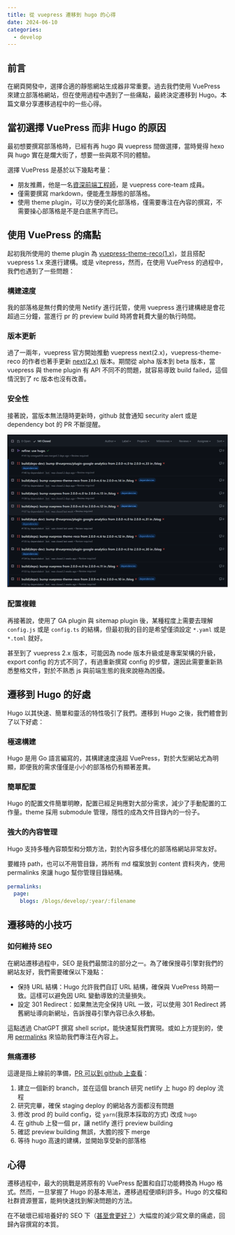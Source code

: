 ```yaml
---
title: 從 vuepress 遷移到 hugo 的心得
date: 2024-06-10
categories:
  - develop
---
```


## 前言

在網頁開發中，選擇合適的靜態網站生成器非常重要。過去我們使用 VuePress 來建立部落格網站，但在使用過程中遇到了一些痛點，最終決定遷移到 Hugo。本篇文章分享遷移過程中的一些心得。

## 當初選擇 VuePress 而非 Hugo 的原因

最初想要撰寫部落格時，已經有再 hugo 與 vuepress 間做選擇，當時覺得 hexo 與 hugo 實在是爛大街了，想要一些與眾不同的體驗。

選擇 VuePress 是基於以下幾點考量：

- 朋友推薦，他是一名[資深前端工程師](https://www.linkedin.com/in/billy-chin/)，是 vuepress core-team 成員。
- 僅需要撰寫 markdown，便能產生靜態的部落格。
- 使用 theme plugin，可以方便的美化部落格，僅需要專注在內容的撰寫，不需要操心部落格是不是白底黑字而已。

## 使用 VuePress 的痛點

起初我所使用的 theme plugin 為 [vuepress-theme-reco(1.x)](https://github.com/vuepress-reco/vuepress-theme-reco-1.x)，並且搭配 vuepress 1.x 來進行建構。或是 vitepress，然而，在使用 VuePress 的過程中，我們也遇到了一些問題：

### 構建速度

我的部落格是無付費的使用 Netlify 進行託管，使用 vuepress 進行建構總是會花超過三分鐘，當進行 pr 的 preview build 時將會耗費大量的執行時間。

### 版本更新

過了一兩年，vuepress 官方開始推動 vuepress next(2.x)，vuepress-theme-reco 的作者也著手更新 [next(2.x)](https://github.com/vuepress-reco/vuepress-theme-reco) 版本。期間從 alpha 版本到 beta 版本，當 vuepress 與 theme plugin 有 API 不同不的問題，就容易導致 build failed，這個情況到了 rc 版本也沒有改善。

### 安全性

接著說，當版本無法隨時更新時，github 就會通知 security alert 或是 dependency bot 的 PR 不斷提醒。

![github pr](pr.png)

### 配置複雜

再接著說，使用了 GA plugin 與 sitemap plugin 後，某種程度上需要去理解 `config.js` 或是 `config.ts` 的結構，但最初我的目的是希望僅須設定 `*.yaml` 或是 `*.toml` 就好。

甚至到了 vuepress 2.x 版本，可能因為 node 版本升級或是專案架構的升級，export config 的方式不同了，有過重新撰寫 config 的步驟，還因此需要重新熟悉整格文件，對於不熟悉 js 與前端生態的我來說極為困擾。

## 遷移到 Hugo 的好處

Hugo 以其快速、簡單和靈活的特性吸引了我們。遷移到 Hugo 之後，我們體會到了以下好處：

### 極速構建

Hugo 是用 Go 語言編寫的，其構建速度遠超 VuePress，對於大型網站尤為明顯，即便我的需求僅僅是小小的部落格仍有顯著差異。

### 簡單配置

Hugo 的配置文件簡單明瞭，配置已經足夠應對大部分需求，減少了手動配置的工作量。theme 採用 submodule 管理，隱性的成為文件目錄內的一份子。

### 強大的內容管理

Hugo 支持多種內容類型和分類方法，對於內容多樣化的部落格網站非常友好。

要維持 path，也可以不用管目錄，將所有 md 檔案放到 content 資料夾內，使用 permalinks 來讓 hugo 幫你管理目錄結構。

```yaml
permalinks:
  page:
    blogs: /blogs/develop/:year/:filename
```

## 遷移時的小技巧

### 如何維持 SEO

在網站遷移過程中，SEO 是我們最關注的部分之一。為了確保搜尋引擎對我們的網站友好，我們需要確保以下幾點：

- 保持 URL 結構：Hugo 允許我們自訂 URL 結構，確保與 VuePress 時期一致。這樣可以避免因 URL 變動導致的流量損失。
- 設定 301 Redirect：如果無法完全保持 URL 一致，可以使用 301 Redirect 將舊網址導向新網址，告訴搜尋引擎內容已永久移動。

這點透過 ChatGPT 撰寫 shell script，能快速幫我們實現。或如上方提到的，使用 [permalinks](https://gohugo.io/content-management/urls/#permalinks) 來協助我們專注在內容上。

### 無痛遷移

這邊是指上線前的準備，[PR 可以到 github 上查看](https://github.com/omegaatt36/omegaatt-blog/pull/141)：

1. 建立一個新的 branch，並在這個 branch 研究 netlify 上 hugo 的 deploy 流程
1. 研究完畢，確保 staging deploy 的網站各方面都沒有問題
1. 修改 prod 的 build config，從 `yarn`(我原本採取的方式) 改成 `hugo`
1. 在 github 上發一個 pr，讓 netlify 進行 preview building
1. 確認 preview building 無誤，大膽的按下 merge
1. 等待 hugo 高速的建構，並開始享受新的部落格

## 心得

遷移過程中，最大的挑戰是將原有的 VuePress 配置和自訂功能轉換為 Hugo 格式。然而，一旦掌握了 Hugo 的基本用法，遷移過程便順利許多。Hugo 的文檔和社群資源豐富，能夠快速找到解決問題的方法。

在不破壞已經培養好的 SEO 下（[甚至會更好？](https://www.facebook.com/Raiven.Kao/posts/pfbid0375aAhvKUAcCk2w8fQmfFE8ScE83zk5jJpn1V7Q9BWSFPFLPFshhN3ZgHkMzE5kEUl)）大幅度的減少寫文章的痛處，回歸內容撰寫的本質。
